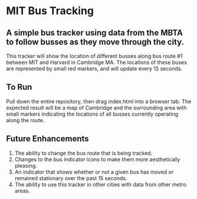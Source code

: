 # MIT Bus Tracking
## A simple bus tracker using data from the MBTA to follow busses as they move through the city.

This tracker will show the location of different busses along bus route #1 between MIT and Harvard in Cambridge MA. The locations of these buses are represented by small red markers, and will update every 15 seconds. 

## To Run
Pull down the entire repository, then drag index.html into a browser tab. The expected result will be a map of Cambridge and the surrounding area with small markers indicating the locations of all busses currently operating along the route. 

## Future Enhancements
1. The ability to change the bus route that is being tracked.
2. Changes to the bus indicator icons to make them more aesthetically pleasing.
3. An indicator that shows whether or not a given bus has moved or remained stationary over the past 15 seconds.
4. The ability to use this tracker in other cities with data from other metro areas.